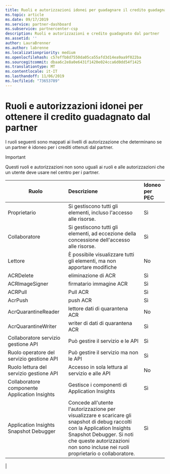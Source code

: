 ```yaml
---
title: Ruoli e autorizzazioni idonei per guadagnare il credito guadagnato dal partner | Centro per i partner
ms.topic: article
ms.date: 09/17/2019
ms.service: partner-dashboard
ms.subservice: partnercenter-csp
description: Ruoli e autorizzazioni e credito guadagnato dal partner
ms.assetid: ''
author: LauraBrenner
ms.author: labrenne
ms.localizationpriority: medium
ms.openlocfilehash: c57effb8d7550da05ca55afd3d14ea9aa9f022ba
ms.sourcegitcommit: dbaa6c2e8a0e6431f1420e024cca6d0dd54f1425
ms.translationtype: MT
ms.contentlocale: it-IT
ms.lasthandoff: 11/06/2019
ms.locfileid: "73653789"
---
```

# <a name="roles-and-permissions-eligible-to-earn-partner-earned-credit"></a>Ruoli e autorizzazioni idonei per ottenere il credito guadagnato dal partner

I ruoli seguenti sono mappati ai livelli di autorizzazione che determinano se un partner è idoneo per i crediti ottenuti dal partner.

>[!Important]
>Questi ruoli e autorizzazioni non sono uguali ai ruoli e alle autorizzazioni che un utente deve usare nel centro per i partner.

|**Ruolo**   |**Descrizione**   |**Idoneo per PEC**   |
|-----------------|:------------------|:--------------|
|Proprietario  |Si gestiscono tutti gli elementi, incluso l'accesso alle risorse.|Sì|
|Collaboratore |Si gestiscono tutti gli elementi, ad eccezione della concessione dell'accesso alle risorse.|Sì|
|Lettore|È possibile visualizzare tutti gli elementi, ma non apportare modifiche|No|
|ACRDelete|eliminazione di ACR|Sì|
|ACRImageSigner|firmatario immagine ACR|Sì|
|ACRPull|Pull ACR|Sì|
|AcrPush|push ACR|Sì|
|AcrQuarantineReader|lettore dati di quarantena ACR|No|
|AcrQuarantineWriter| writer di dati di quarantena ACR|Sì|
|Collaboratore servizio gestione API|Può gestire il servizio e le API|Sì|
|Ruolo operatore del servizio gestione API|Può gestire il servizio ma non le API|Sì|
|Ruolo lettura del servizio gestione API|Accesso in sola lettura al servizio e alle API|No|
|Collaboratore componente Application Insights|Gestisce i componenti di Application Insights|Sì|
|Application Insights Snapshot Debugger|Concede all'utente l'autorizzazione per visualizzare e scaricare gli snapshot di debug raccolti con la Application Insights Snapshot Debugger. Si noti che queste autorizzazioni non sono incluse nei ruoli proprietario o collaboratore.|Sì|
|